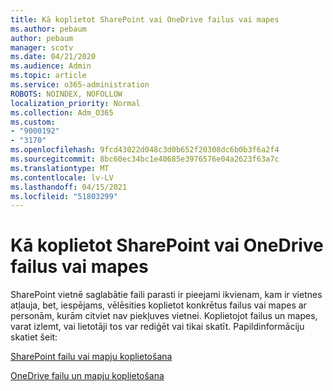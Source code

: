```yaml
---
title: Kā koplietot SharePoint vai OneDrive failus vai mapes
ms.author: pebaum
author: pebaum
manager: scotv
ms.date: 04/21/2020
ms.audience: Admin
ms.topic: article
ms.service: o365-administration
ROBOTS: NOINDEX, NOFOLLOW
localization_priority: Normal
ms.collection: Adm_O365
ms.custom:
- "9000192"
- "3170"
ms.openlocfilehash: 9fcd43022d048c3d0b652f20308dc6b0b3f6a2f4
ms.sourcegitcommit: 8bc60ec34bc1e40685e3976576e04a2623f63a7c
ms.translationtype: MT
ms.contentlocale: lv-LV
ms.lasthandoff: 04/15/2021
ms.locfileid: "51803299"
---
```

# <a name="how-to-share-sharepoint-or-onedrive-files-or-folders"></a>Kā koplietot SharePoint vai OneDrive failus vai mapes

SharePoint vietnē saglabātie faili parasti ir pieejami ikvienam, kam ir vietnes atļauja, bet, iespējams, vēlēsities koplietot konkrētus failus vai mapes ar personām, kurām citviet nav piekļuves vietnei. Koplietojot failus un mapes, varat izlemt, vai lietotāji tos var rediģēt vai tikai skatīt. Papildinformāciju skatiet šeit:

[SharePoint failu vai mapju koplietošana](https://support.office.com/article/1fe37332-0f9a-4719-970e-d2578da4941c)

[OneDrive failu un mapju koplietošana](https://support.microsoft.com/office/share-onedrive-files-and-folders-9fcc2f7d-de0c-4cec-93b0-a82024800c07?ui=en-US&rs=en-US&ad=US&storagetype=stage)